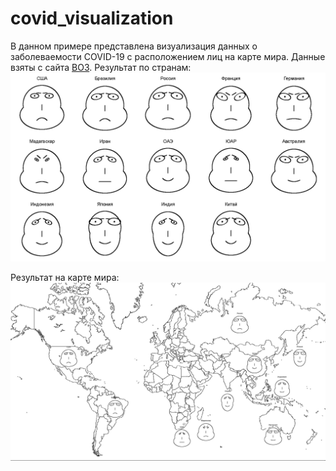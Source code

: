 # covid_visualization

В данном примере представлена визуализация данных о заболеваемости COVID-19 с расположением лиц на карте мира.
Данные взяты с сайта [ВОЗ](https://covid19.who.int/).
Результат по странам:
![14 стран с изображением статистики заболеваемости COVID-19 в виде лиц](covid.png)

Результат на карте мира:
![Лица на карте мира](world_map_with_face.png)
